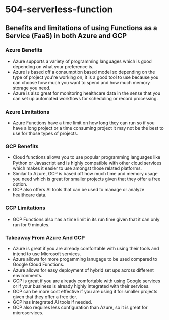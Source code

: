 # 504-serverless-function

## Benefits and limitations of using Functions as a Service (FaaS) in both Azure and GCP
### Azure Benefits
- Azure supports a variety of programming languages which is good depending on what your preference is.
- Azure is based off a consumption based model so depending on the type of project you're working on, it is a good tool to use because you can choose how much you want to spend and how much memory storage you need.
- Azure is also great for monitoring healthcare data in the sense that you can set up automated workflows for scheduling or record processing.
### Azure Limitations
- Azure Functions have a time limit on how long they can run so if you have a long project or a time consuming project it may not be the best to use for those types of projects.

### GCP Benefits
- Cloud functions allows you to use popular programming languages like Python or Javascript and is highly compatible with other cloud services which makes it easier to use amongst those related platforms.
- Similar to Azure, GCP is based off how much time and memory usage you need which is great for smaller projects given that they offer a free option.
- GCP also offers AI tools that can be used to manage or analyze healthcare data.
### GCP Limitations
- GCP Functions also has a time limit in its run time given that it can only run for 9 minutes.

### Takeaway From Azure And GCP
- Azure is great if you are already comfortable with using their tools and intend to use Microsoft services.
- Azure allows for more progamming lanugage to be used compared to Google Cloud Functions.
- Azure allows for easy deployment of hybrid set ups across different environments.
- GCP is great if you are already comfortable with using Google services or if your business is already highly integrated with their services.
- GCP can be more cost effective if you are using it for smaller projects given that they offer a free tier.
- GCP has integrated AI tools if needed.
- GCP also requires less configuration than Azure, so it is great for microservices. 
  
